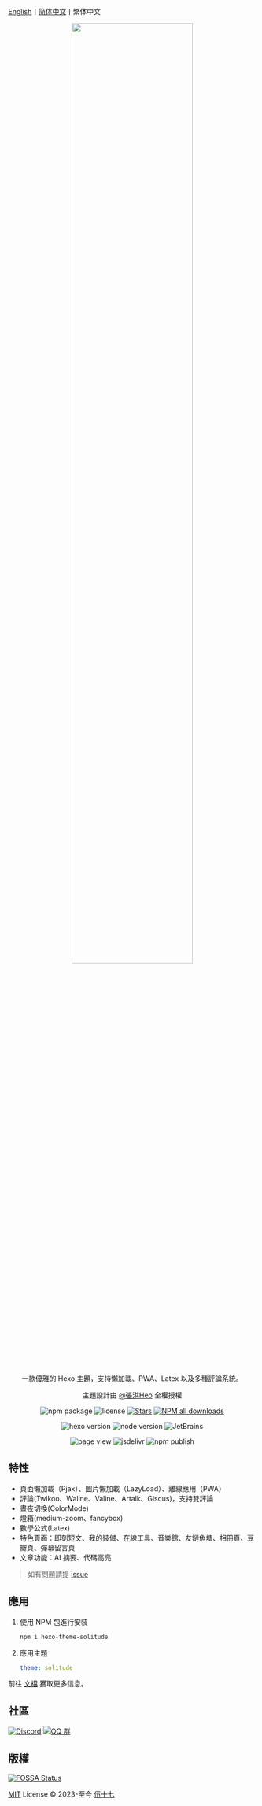 [English](README_en-US.md)丨[简体中文](README.md)丨繁体中文

<div align="center">

<img width="70%" src=".github/screenshot.avif" />

一款優雅的 Hexo 主題，支持懶加載、PWA、Latex 以及多種評論系統。

主題設計由 [@張洪Heo](https://github.com/zhheo) 全權授權

![npm package](https://img.shields.io/npm/v/hexo-theme-solitude)
![license](https://img.shields.io/github/license/everfu/hexo-theme-solitude?color=FF5531)
[![Stars](https://img.shields.io/github/stars/everfu/hexo-theme-solitude)](https://github.com/everfu/hexo-theme-solitude/stargazers)
[![NPM all downloads](https://img.shields.io/npm/d18m/hexo-theme-solitude
)](https://www.npmjs.com/package/hexo-theme-solitude)

![hexo version](https://img.shields.io/badge/hexo-7.0.0+-blue?logo=hexo&logoColor=white)
![node version](https://img.shields.io/badge/node-14.0.0+-white?logo=node.js&logoColor=white)
![JetBrains](https://img.shields.io/badge/jetbrains-support-white?logo=jetbrains)

![page view](https://komarev.com/ghpvc/?username=hexo-theme-solitude&color=blue)
![jsdelivr](https://img.shields.io/jsdelivr/npm/hd/hexo-theme-solitude
)
![npm publish](https://img.shields.io/github/actions/workflow/status/everfu/hexo-theme-solitude/npm-publish.yml)

</div>

## 特性

- 頁面懶加載（Pjax）、圖片懶加載（LazyLoad）、離線應用（PWA）
- 評論(Twikoo、Waline、Valine、Artalk、Giscus)，支持雙評論
- 晝夜切換(ColorMode)
- 燈箱(medium-zoom、fancybox)
- 數學公式(Latex)
- 特色頁面：即刻短文、我的裝備、在線工具、音樂館、友鏈魚塘、相冊頁、豆瓣頁、彈幕留言頁
- 文章功能：AI 摘要、代碼高亮

> 如有問題請提 [issue](https://github.com/everfu/hexo-theme-solitude/issues)

## 應用

1. 使用 NPM 包進行安裝

      ```bash
      npm i hexo-theme-solitude
      ```

2. 應用主題

      ```yaml
      theme: solitude
      ```

前往 [文檔](https://solitude.js.org/zh/) 獲取更多信息。

## 社區

[![Discord](https://img.shields.io/discord/1266610921942548553?logo=discord&label=discord&logoColor=white)](https://discord.gg/HZXAnK4Sut)
[![QQ 群](https://img.shields.io/badge/QQ%20群-948375336-FFD700?logo=Tencent-QQ&logoColor=white)](https://qm.qq.com/q/mxfomMvJPG)

## 版權

[![FOSSA Status](https://app.fossa.com/api/projects/git%2Bgithub.com%2Fvalor-x%2Fhexo-theme-solitude.svg?type=small)](https://app.fossa.com/projects/git%2Bgithub.com%2Fvalor-x%2Fhexo-theme-solitude?ref=badge_large)

[MIT](./LICENSE) License &copy; 2023-至今 [伍十七](https://github.com/everfu)
